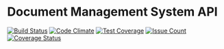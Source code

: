 # Document Management System API

[![Build Status](https://travis-ci.org/andela-venogwe/docman.svg?branch=staging)](https://travis-ci.org/andela-venogwe/docman)
[![Code Climate](https://codeclimate.com/github/andela-venogwe/docman/badges/gpa.svg)](https://codeclimate.com/github/andela-venogwe/docman)
[![Test Coverage](https://codeclimate.com/github/andela-venogwe/docman/badges/coverage.svg)](https://codeclimate.com/github/andela-venogwe/docman/coverage)
[![Issue Count](https://codeclimate.com/github/andela-venogwe/docman/badges/issue_count.svg)](https://codeclimate.com/github/andela-venogwe/docman)
[![Coverage Status](https://coveralls.io/repos/github/andela-venogwe/docman/badge.svg?branch=feature%2F140457059%2Froutes-and-controllers)](https://coveralls.io/github/andela-venogwe/docman?branch=feature%2F140457059%2Froutes-and-controllers)
